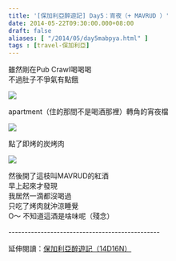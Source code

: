 ```yaml
---
title: '[保加利亞醉遊記] Day5：宵夜（+ MAVRUD ）'
date: 2014-05-22T09:30:00.000+08:00
draft: false
aliases: [ "/2014/05/day5mabpya.html" ]
tags : [travel-保加利亞]
---
```


雖然剛在Pub Crawl喝喝喝  
不過肚子不爭氣有點餓  

![](/images/bulgaria5g1.jpg)

apartment（住的那間不是喝酒那裡）轉角的宵夜檔  

![](/images/bulgaria5g2.jpg)

點了即烤的炭烤肉  

![](/images/bulgaria5g3.jpg)

然後開了這枝叫MAVRUD的紅酒  
早上起來才發現  
我居然一滴都沒喝過  
只吃了烤肉就沖涼睡覺  
O～ 不知道這酒是啥味呢（殘念）  
  
\-----------------------------------------------  
  
延伸閱讀：[保加利亞醉遊記（14D16N）](https://hidie.net/bulgaria14d16n/)

